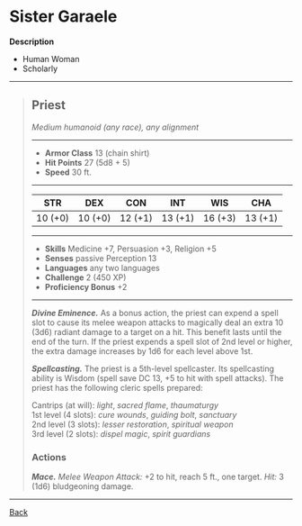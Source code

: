 # Sister Garaele

**Description**
- Human Woman
- Scholarly

___
>## Priest
>*Medium humanoid (any race), any alignment*
>___
>- **Armor Class** 13 (chain shirt)
>- **Hit Points** 27 (5d8 + 5)
>- **Speed** 30 ft.
>___
>|STR|DEX|CON|INT|WIS|CHA|
>|:---:|:---:|:---:|:---:|:---:|:---:|
>|10 (+0)|10 (+0)|12 (+1)|13 (+1)|16 (+3)|13 (+1)|
>___
>- **Skills** Medicine +7, Persuasion +3, Religion +5
>- **Senses** passive Perception 13
>- **Languages** any two languages
>- **Challenge** 2 (450 XP)
>- **Proficiency Bonus** +2
>___
>***Divine Eminence.*** As a bonus action, the priest can expend a spell slot to cause its melee weapon attacks to magically deal an extra 10 (3d6) radiant damage to a target on a hit. This benefit lasts until the end of the turn. If the priest expends a spell slot of 2nd level or higher, the extra damage increases by 1d6 for each level above 1st.  
>
>***Spellcasting.*** The priest is a 5th-level spellcaster. Its spellcasting ability is Wisdom (spell save DC 13, +5 to hit with spell attacks). The priest has the following cleric spells prepared:  
>
>Cantrips (at will): *light*, *sacred flame*, *thaumaturgy*  
>1st level (4 slots): *cure wounds*, *guiding bolt*, *sanctuary*  
>2nd level (3 slots): *lesser restoration*, *spiritual weapon*  
>3rd level (2 slots): *dispel magic*, *spirit guardians*  
>
>### Actions
>***Mace.*** *Melee Weapon Attack:* +2 to hit, reach 5 ft., one target. *Hit:* 3 (1d6) bludgeoning damage.

---
[Back](./npcs.md)
